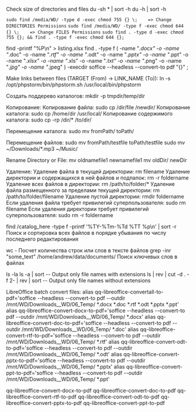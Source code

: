 Check size of directories and files
du -sh * | sort -h
du -h | sort -h

`sudo find /media/WD/ -type d -exec chmod 755 {} \;    => Change DIRECTORIES Permissions`
`sudo find /media/WD/ -type f -exec chmod 644 {} \;    => Change FILES Permissions`
`sudo find . -type d -exec chmod 755 {}; && find . -type f -exec chmod 644 {};`

find -printf "%P\n" > listing.xlsx
find . -type f \( -name "*.docx" -o -name "*.doc" -o -name "*.rtf" -o -name "*.odt" -o -name "*.pptx" -o -name "*.ppt" -o -name "*.xlsx" -o -name "*.xls" -o -name "*.txt" -o -name "*.png" -o -name "*.jpg" -o -name "*.jpeg" \) -execdir soffice --headless --convert-to pdf "{}" \;

Make links between files (TARGET (From) -> LINK_NAME (To)):
ln -s /opt/phpstorm/bin/phpstorm.sh /usr/local/bin/phpstorm

Создать поддерево каталогов:
mkdir -p tmpdir/temp/dir

Копирование:
Копирование файла: sudo cp /dir/file /newdir/
Копирование каталога: sudo cp /home/dir /usr/local/
Копирование содержимого каталога: sudo cp -rp /dir/* /to/dir/

Перемещение каталога:
sudo mv fromPath/ toPath/

Перемещение файлов:
sudo mv fromPath/testfile toPath/testfile
sudo mv ~/Downloads/*.mp3 ~/Music/

Rename Directory or File:
mv oldnamefile1 newnamefile1
mv oldDir/ newDir

Удаление:
Удаление файла в текущей директории: rm filename
Удаление директории и содержащихся в ней файлов и подпапок: rm -r foldername
Удаление всех файлов в директории: rm /path/to/folder/*
Удаление файла размещенного за пределами текущей директории: rm /path/to/folder/filename
Удаление пустой директории: rmdir foldername
Если удаления файла требует привилегий суперпользователя: sudo rm filename
Если удаления директории требует привилегий суперпользователя: sudo rm -r foldername

find /catalog_here -type f -printf '%TY-%Tm-%Td %TT %p\n' | sort -r Поиск и сортировка всех файлов
в порядке убывания по числу последнего редактирования

wc - Посчет количества строк или слов в тексте файлов
grep -inr "some_text" /home/andrew/data/documents/ Поиск ключевых слов в файлах

ls -la
ls -a | sort 								-- Output only file names with extensions
ls | rev | cut -d . -f 2- | rev | sort 		-- Output only file names without extensions

LibreOffice batch convert files:
alias qq-libreoffice-convertall-to-pdf='soffice --headless --convert-to pdf --outdir /mnt/WD/Downloads__WD/06_Temp/ *.docx *.doc *.rtf *.odt *.pptx *.ppt'
alias qq-libreoffice-convert-docx-to-pdf='soffice --headless --convert-to pdf --outdir /mnt/WD/Downloads__WD/06_Temp/ *.docx'
alias qq-libreoffice-convert-doc-to-pdf='soffice --headless --convert-to pdf --outdir /mnt/WD/Downloads__WD/06_Temp/ *.doc'
alias qq-libreoffice-convert-rtf-to-pdf='soffice --headless --convert-to pdf --outdir /mnt/WD/Downloads__WD/06_Temp/ *.rtf'
alias qq-libreoffice-convert-odt-to-pdf='soffice --headless --convert-to pdf --outdir /mnt/WD/Downloads__WD/06_Temp/ *.odt'
alias qq-libreoffice-convert-pptx-to-pdf='soffice --headless --convert-to pdf --outdir /mnt/WD/Downloads__WD/06_Temp/ *.pptx'
alias qq-libreoffice-convert-ppt-to-pdf='soffice --headless --convert-to pdf --outdir /mnt/WD/Downloads__WD/06_Temp/ *.ppt'

qq-libreoffice-convert-docx-to-pdf
qq-libreoffice-convert-doc-to-pdf
qq-libreoffice-convert-rtf-to-pdf
qq-libreoffice-convert-odt-to-pdf
qq-libreoffice-convert-pptx-to-pdf
qq-libreoffice-convert-ppt-to-pdf
